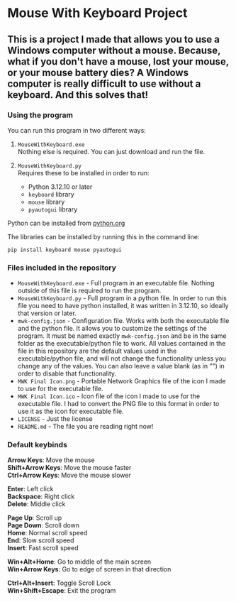 # Mouse With Keyboard Project

## This is a project I made that allows you to use a Windows computer without a mouse. Because, what if you don't have a mouse, lost your mouse, or your mouse battery dies? A Windows computer is really difficult to use without a keyboard. And this solves that!

### Using the program

You can run this program in two different ways:

1. `MouseWithKeyboard.exe`  
    Nothing else is required. You can just download and run the file.

2. `MouseWithKeyboard.py`  
    Requires these to be installed in order to run:
    - Python 3.12.10 or later
    - `keyboard` library
    - `mouse` library
    - `pyautogui` library

Python can be installed from [python.org](https://python.org)

The libraries can be installed by running this in the command line: 
```
pip install keyboard mouse pyautogui
```

### Files included in the repository  
* `MouseWithKeyboard.exe` - Full program in an executable file. Nothing outside of this file is required to run the program.  
* `MouseWithKeyboard.py` - Full program in a python file. In order to run this file you need to have python installed, it was written in 3.12.10, so ideally that version or later.  
* `mwk-config.json` - Configuration file. Works with both the executable file and the python file. It allows you to customize the settings of the program. It must be named exactly `mwk-config.json` and be in the same folder as the executable/python file to work. All values contained in the file in this repository are the default values used in the executable/python file, and will not change the functionality unless you change any of the values. You can also leave a value blank (as in "") in order to disable that functionality.  
* `MWK Final Icon.png` - Portable Network Graphics file of the icon I made to use for the executable file.  
* `MWK Final Icon.ico` - Icon file of the icon I made to use for the executable file. I had to convert the PNG file to this format in order to use it as the icon for executable file.  
* `LICENSE` - Just the license
* `README.md` - The file you are reading right now!

### Default keybinds
**Arrow Keys**: Move the mouse  
**Shift+Arrow Keys**: Move the mouse faster  
**Ctrl+Arrow Keys**: Move the mouse slower

**Enter**: Left click  
**Backspace**: Right click  
**Delete**: Middle click

**Page Up**: Scroll up  
**Page Down**: Scroll down  
**Home**: Normal scroll speed  
**End**: Slow scroll speed  
**Insert**: Fast scroll speed

**Win+Alt+Home**: Go to middle of the main screen  
**Win+Arrow Keys**: Go to edge of screen in that direction

**Ctrl+Alt+Insert**: Toggle Scroll Lock  
**Win+Shift+Escape**: Exit the program

